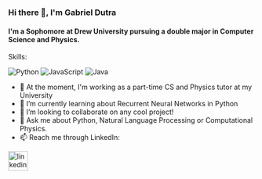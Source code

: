 ### Hi there 👋, I'm Gabriel Dutra
#### I'm a Sophomore at Drew University pursuing a double major in Computer Science and Physics.

Skills: 

<img src='https://img.shields.io/badge/Python-3776AB?style=for-the-badge&logo=python&logoColor=white' alt='Python'> <img src='https://img.shields.io/badge/JavaScript-323330?style=for-the-badge&logo=javascript&logoColor=F7DF1E' alt='JavaScript'>
<img src='https://img.shields.io/badge/Java-ED8B00?style=for-the-badge&logo=java&logoColor=white' alt='Java'>

- 🔭 At the moment, I'm working as a part-time CS and Physics tutor at my University
- 🌱 I’m currently learning about Recurrent Neural Networks in Python
- 👯 I’m looking to collaborate on any cool project! 
- 💬 Ask me about Python, Natural Language Processing or Computational Physics.
- 📫 Reach me through LinkedIn:


[<img src='https://cdn.jsdelivr.net/npm/simple-icons@3.0.1/icons/linkedin.svg' alt='linkedin' height='40'>](https://www.linkedin.com/in/gabrieldutra01/)  

